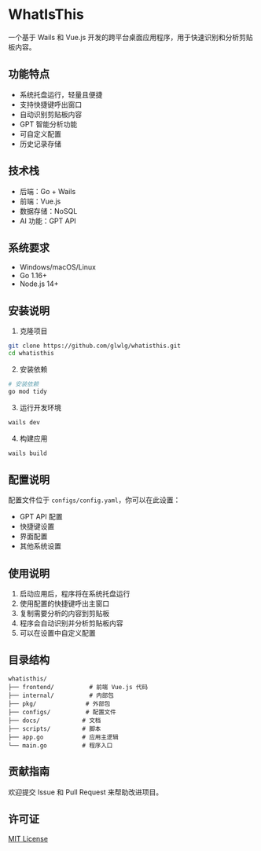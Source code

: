 # WhatIsThis

一个基于 Wails 和 Vue.js 开发的跨平台桌面应用程序，用于快速识别和分析剪贴板内容。

## 功能特点

- 系统托盘运行，轻量且便捷
- 支持快捷键呼出窗口
- 自动识别剪贴板内容
- GPT 智能分析功能
- 可自定义配置
- 历史记录存储

## 技术栈

- 后端：Go + Wails
- 前端：Vue.js
- 数据存储：NoSQL
- AI 功能：GPT API

## 系统要求

- Windows/macOS/Linux
- Go 1.16+
- Node.js 14+

## 安装说明

1. 克隆项目
```bash
git clone https://github.com/glwlg/whatisthis.git
cd whatisthis
```

2. 安装依赖
```bash
# 安装依赖
go mod tidy
```

3. 运行开发环境
```bash
wails dev
```

4. 构建应用
```bash
wails build
```

## 配置说明

配置文件位于 `configs/config.yaml`，你可以在此设置：

- GPT API 配置
- 快捷键设置
- 界面配置
- 其他系统设置

## 使用说明

1. 启动应用后，程序将在系统托盘运行
2. 使用配置的快捷键呼出主窗口
3. 复制需要分析的内容到剪贴板
4. 程序会自动识别并分析剪贴板内容
5. 可以在设置中自定义配置

## 目录结构

```
whatisthis/
├── frontend/          # 前端 Vue.js 代码
├── internal/          # 内部包
├── pkg/              # 外部包
├── configs/          # 配置文件
├── docs/            # 文档
├── scripts/         # 脚本
├── app.go           # 应用主逻辑
└── main.go          # 程序入口
```

## 贡献指南

欢迎提交 Issue 和 Pull Request 来帮助改进项目。

## 许可证

[MIT License](LICENSE)
